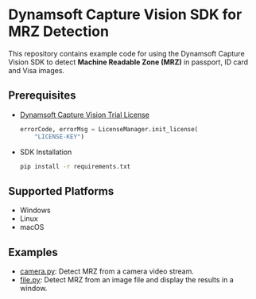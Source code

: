 # Dynamsoft Capture Vision SDK for MRZ Detection
This repository contains example code for using the Dynamsoft Capture Vision SDK to detect **Machine Readable Zone (MRZ)** in passport, ID card and Visa images.

## Prerequisites
- [Dynamsoft Capture Vision Trial License](https://www.dynamsoft.com/customer/license/trialLicense/?product=dcv&package=cross-platform)
    
    ```python
    errorCode, errorMsg = LicenseManager.init_license(
        "LICENSE-KEY")
    ```
    
- SDK Installation
 
    ```bash
    pip install -r requirements.txt
    ```

## Supported Platforms
- Windows
- Linux
- macOS
    
  
## Examples
- [camera.py](./camera.py): Detect MRZ from a camera video stream.
- [file.py](./file.py): Detect MRZ from an image file and display the results in a window.